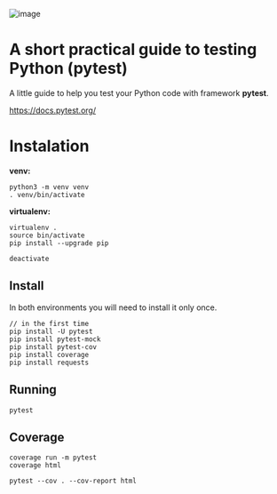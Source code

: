 ![image](https://user-images.githubusercontent.com/1257048/204163799-a6a9e866-1ca8-4c72-8cf5-26217e3526c5.png)

# A short practical guide to testing Python (pytest)

A little guide to help you test your Python code with framework __pytest__.

https://docs.pytest.org/


# Instalation

__venv:__

    python3 -m venv venv
    . venv/bin/activate

__virtualenv:__

    virtualenv .
    source bin/activate
    pip install --upgrade pip

    deactivate

## Install

In both environments you will need to install it only once.

    // in the first time
    pip install -U pytest
    pip install pytest-mock
    pip install pytest-cov
    pip install coverage
    pip install requests

## Running

    pytest


## Coverage

    coverage run -m pytest
    coverage html

    pytest --cov . --cov-report html
